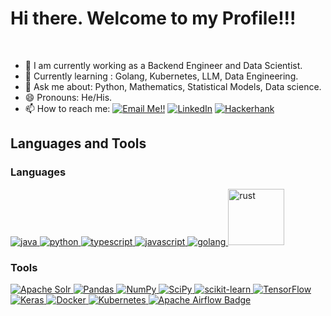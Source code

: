 # Hi there. Welcome to my Profile!!!

<!-- ![](https://visitor-badge.glitch.me/badge?page_id=abhisheknaiidu.abhisheknaiidu) -->

<br />

- 🔭 I am currently working as a Backend Engineer and Data Scientist.
- 🌱 Currently learning : Golang, Kubernetes, LLM, Data Engineering.
- 💬 Ask me about: Python, Mathematics, Statistical Models, Data science.
- 😄 Pronouns: He/His.
- 📫 How to reach me: <a href="mailto:giovani.angelo@gmail.com">![Email Me!!](https://img.shields.io/badge/Gmail-D14836?style=for-the-badge&logo=gmail&logoColor=white)</a> <a href="https://www.linkedin.com/in/giovaninobrega/">![LinkedIn](https://img.shields.io/badge/LinkedIn-0077B5?style=for-the-badge&logo=linkedin&logoColor=white)</a> <a href="https://www.hackerrank.com/giovani_angelo">![Hackerhank](https://img.shields.io/badge/-Hackerrank-2EC866?style=for-the-badge&logo=HackerRank&logoColor=white)</a>

## Languages and Tools
### Languages
[
<img alt="java" src="https://img.shields.io/badge/Java-ED8B00?style=for-the-badge&logo=openjdk&logoColor=white">
](https://docs.oracle.com/en/java/)
[
<img alt="python" src="https://img.shields.io/badge/Python-14354C?style=for-the-badge&logo=python&logoColor=white">
](https://www.python.org/)
[
<img alt="typescript" src="https://img.shields.io/badge/TypeScript-007ACC?style=for-the-badge&logo=typescript&logoColor=white">
](https://www.typescriptlang.org/)
[
<img alt="javascript" src="https://img.shields.io/badge/JavaScript-F7DF1E?style=for-the-badge&logo=JavaScript&logoColor=white">
](https://developer.mozilla.org/en-US/docs/Web/JavaScript)
[
<img alt="golang" src="https://img.shields.io/badge/Go-00ADD8?style=for-the-badge&logo=go&logoColor=white">
](https://go.dev/)
[<img alt="rust" width="90px" src="https://img.shields.io/badge/Rust-000000?style=for-the-badge&logo=rust&logoColor=white"/>](https://www.rust-lang.org/)

### Tools
[
<img alt="Apache Solr" src="https://img.shields.io/badge/Apache%20Solr-D9411E?logo=apachesolr&logoColor=fff&style=for-the-badge" />
](https://solr.apache.org/)
[
<img alt="Pandas" src="https://img.shields.io/badge/pandas-150458?logo=pandas&logoColor=fff&style=for-the-badge" />
](https://pandas.pydata.org/)
[
<img src="https://img.shields.io/badge/NumPy-013243?logo=numpy&logoColor=fff&style=for-the-badge" alt="NumPy">
](https://numpy.org/)
[
<img src="https://img.shields.io/badge/SciPy-8CAAE6?logo=scipy&logoColor=fff&style=for-the-badge" alt="SciPy">
](https://scipy.org/)
[
<img src="https://img.shields.io/badge/scikit--learn-F7931E?logo=scikitlearn&logoColor=fff&style=for-the-badge" alt="scikit-learn">
](https://scikit-learn.org/)
[
<img src="https://img.shields.io/badge/TensorFlow-FF6F00?logo=tensorflow&logoColor=fff&style=for-the-badge" alt="TensorFlow">
](https://www.tensorflow.org/)
[
<img src="https://img.shields.io/badge/Keras-D00000?logo=keras&logoColor=fff&style=for-the-badge" alt="Keras">
](https://keras.io/)
[
<img src="https://img.shields.io/badge/Docker-2496ED?logo=docker&logoColor=fff&style=for-the-badge" alt="Docker">
](https://www.docker.com/)
[
<img src="https://img.shields.io/badge/Kubernetes-326CE5?logo=kubernetes&logoColor=fff&style=for-the-badge" alt="Kubernetes">
](https://kubernetes.io/)
[
<img src="https://img.shields.io/badge/Apache%20Airflow-017CEE?logo=apacheairflow&logoColor=fff&style=for-the-badge" alt="Apache Airflow Badge">
](https://airflow.apache.org/)
<!-- ## Stats
[![GitHub stats](https://github-readme-stats.vercel.app/api?username=GiovaniGitHub&theme=default)](https://github.com/anuraghazra/github-readme-stats)

## Top Languages
[![Top Langs](https://github-readme-stats.vercel.app/api/top-langs/?username=GiovaniGithub&langs_count=8)](https://github.com/anuraghazra/github-readme-stats) -->

